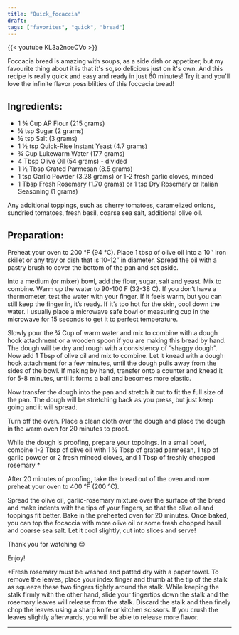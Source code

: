 ```yaml
---
title: "Quick_focaccia"
draft: 
tags: ["favorites", "quick", "bread"]
---
```


{{< youtube KL3a2nceCVo >}}

Foccacia bread is amazing with soups, as a side dish or appetizer, but my favourite thing about it is that it's so,so delicious just on it's own. And this recipe is really quick and easy and ready in just 60 minutes! Try it and you'll love the infinite flavor possiblilties of this foccacia bread! 

## Ingredients: 
- 1 ¾ Cup AP Flour (215 grams)
- ½ tsp Sugar (2 grams) 
- ½ tsp Salt (3 grams) 
- 1 ½ tsp Quick-Rise Instant Yeast (4.7 grams) 
- ¾ Cup Lukewarm Water (177 grams) 
- 4 Tbsp Olive Oil (54 grams) - divided
- 1 ½ Tbsp Grated Parmesan (8.5 grams) 
- 1 tsp Garlic Powder (3.28 grams) or 1-2 fresh garlic cloves, minced 
- 1 Tbsp Fresh Rosemary (1.70 grams) or 1 tsp Dry Rosemary or Italian Seasoning (1 grams)  

Any additional toppings, such as cherry tomatoes, caramelized onions, sundried tomatoes, fresh basil, coarse sea salt, additional olive oil. 

## Preparation:

Preheat your oven to 200 °F (94 °C). 
Place 1 tbsp of olive oil into a 10’’ iron skillet or any tray or dish that is 10-12” in diameter. Spread the oil with a pastry brush to cover the bottom of the pan and set aside. 

Into a medium (or mixer) bowl, add the flour, sugar, salt and yeast. Mix to combine. Warm up the water to 90-100 F (32-38 C). If you don’t have a thermometer, test the water with your finger. If it feels warm, but you can still keep the finger in, it’s ready. If it’s too hot for the skin, cool down the water. I usually place a microwave safe bowl or measuring cup in the microwave for 15 seconds to get it to perfect temperature. 

Slowly pour the ¾ Cup of warm water and mix to combine with a dough hook attachment or a wooden spoon if you are making this bread by hand. The dough will be dry and rough with a consistency of “shaggy dough”. Now add 1 Tbsp of olive oil and mix to combine. Let it knead with a dough hook attachment for a few minutes, until the dough pulls away from the sides of the bowl. If making by hand, transfer onto a counter and knead it for 5-8 minutes, until it forms a ball and becomes more elastic. 

Now transfer the dough into the pan and stretch it out to fit the full size of the pan. The dough will be stretching back as you press, but just keep going and it will spread. 

Turn off the oven. Place a clean cloth over the dough and place the dough in the warm oven for 20 minutes to proof. 

While the dough is proofing, prepare your toppings. 
In a small bowl, combine 1-2 Tbsp of olive oil with 1 ½ Tbsp of grated parmesan, 1 tsp of garlic powder or 2 fresh minced cloves, and 1 Tbsp of freshly chopped rosemary * 

After 20 minutes of proofing, take the bread out of the oven and now preheat your oven to 400 °F (200 °C).

Spread the olive oil, garlic-rosemary mixture over the surface of the bread and make indents with the tips of your fingers, so that the olive oil and toppings fit better. Bake in the preheated oven for 20 minutes. Once baked, you can top the focaccia with more olive oil or some fresh chopped basil and coarse sea salt. Let it cool slightly, cut into slices and serve! 

Thank you for watching 😊 

Enjoy! 

*Fresh rosemary must be washed and patted dry with a paper towel. To remove the leaves, place your index finger and thumb at the tip of the stalk as squeeze these two fingers tightly around the stalk. While keeping the stalk firmly with the other hand, slide your fingertips down the stalk and the rosemary leaves will release from the stalk. Discard the stalk and then finely chop the leaves using a sharp knife or kitchen scissors. If you crush the leaves slightly afterwards, you will be able to release more flavor. 

---
